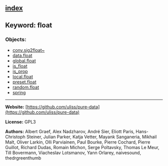[index](../index.html)
---

## Keyword: float

### Objects:
* [conv.sig2float~](../conv.sig2float~.html)
* [data.float](../data.float.html)
* [global.float](../global.float.html)
* [is_float](../is_float.html)
* [is_prop](../is_prop.html)
* [local.float](../local.float.html)
* [preset.float](../preset.float.html)
* [random.float](../random.float.html)
* [spring](../spring.html)

---
**Website:** [https://github.com/uliss/pure-data](https://github.com/uliss/pure-data)

**License:** GPL3

**Authors:** Albert Graef, Alex Nadzharov, André Sier, Eliott Paris, Hans-Christoph Steiner, Julian Parker, Katja Vetter, Mayank Sanganeria, Mikhail Malt, Oliver Larkin, Olli Parviainen, Paul Bourke, Pierre Cochard, Pierre Guillot, Richard Dudas, Romain Michon, Serge Poltavsky, Thomas Le Meur, Till Bovermann, Viacheslav Lotsmanov, Yann Orlarey, naivesound, thedrgreenthumb
